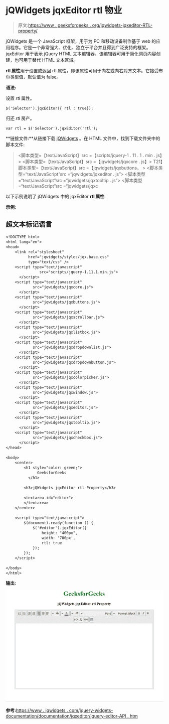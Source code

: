 # jQWidgets jqxEditor rtl 物业

> 原文:[https://www . geeksforgeeks . org/jqwidgets-jqxeditor-RTL-property/](https://www.geeksforgeeks.org/jqwidgets-jqxeditor-rtl-property/)

jQWidgets 是一个 JavaScript 框架，用于为 PC 和移动设备制作基于 web 的应用程序。它是一个非常强大、优化、独立于平台并且得到广泛支持的框架。jqxEditor 用于表示 jQuery HTML 文本编辑器，该编辑器可用于简化网页内容创建，也可用于替代 HTML 文本区域。

**rtl 属性**用于设置或返回 rtl 属性，即该属性可用于向左或向右对齐文本。它接受布尔类型值，默认值为 false。

**语法:**

设置 *rtl* 属性。

```
$('Selector').jqxEditor({ rtl : true});  
```

归还 *rtl* 房产。

```
var rtl = $('Selector').jqxEditor('rtl');
```

**链接文件:**从链接下载 [jQWidgets](https://www.jqwidgets.com/download/) 。在 HTML 文件中，找到下载文件夹中的脚本文件:

> <link rel="”stylesheet”" href="”jqwidgets/styles/jqx.base.css”" type="”text/css”">
> <脚本类型=【text/JavaScript】src =【scripts/jquery-1 . 11 . 1 . min . js】></脚本>
> <脚本类型=【text/JavaScript】src =【jqwidgets/jqxcore . js】></脚本>
> T21】脚本类型=【text/JavaScript】src =【jqwidgets/jqxbuttons。 >
> <脚本类型=“text/JavaScript”src =“jqwidgets/jqxeditor . js”></脚本>
> <脚本类型=“text/JavaScript”src =“jqwidgets/jqxtooltip . js”></脚本>
> <脚本类型=“text/JavaScript”src =“jqwidgets/jqxc

以下示例说明了 jQWidgets 中的 jqxEditor **rtl 属性**:

**示例:**

## 超文本标记语言

```
<!DOCTYPE html>
<html lang="en">
<head>
    <link rel="stylesheet"
          href="jqwidgets/styles/jqx.base.css"
          type="text/css" />
    <script type="text/javascript"
               src="scripts/jquery-1.11.1.min.js">
      </script>
    <script type="text/javascript"
            src="jqwidgets/jqxcore.js">
      </script>
    <script type="text/javascript"
            src="jqwidgets/jqxbuttons.js">
      </script>
    <script type="text/javascript"
            src="jqwidgets/jqxscrollbar.js">
      </script>
    <script type="text/javascript"
            src="jqwidgets/jqxlistbox.js">
      </script>
    <script type="text/javascript"
            src="jqwidgets/jqxdropdownlist.js">
      </script>
    <script type="text/javascript"
            src="jqwidgets/jqxdropdownbutton.js">
      </script>
    <script type="text/javascript"
            src="jqwidgets/jqxcolorpicker.js">
      </script>
    <script type="text/javascript"
            src="jqwidgets/jqxwindow.js">
      </script>
    <script type="text/javascript"
            src="jqwidgets/jqxeditor.js">
      </script>
    <script type="text/javascript"
            src="jqwidgets/jqxtooltip.js">
      </script>
    <script type="text/javascript"
            src="jqwidgets/jqxcheckbox.js">
      </script>
</head>

<body>
    <center>
        <h1 style="color: green;">
              GeeksforGeeks
          </h1>

        <h3>jQWidgets jqxEditor rtl Property</h3>

        <textarea id="editor">
        </textarea>
    </center>

    <script type="text/javascript">
        $(document).ready(function () {
            $('#editor').jqxEditor({
                height: "400px",
                width: '700px',
                rtl: true
            });
        });
    </script>

</body>
</html>
```

**输出:**

![](img/5e9e967dce972c4201d6d2330141aa2d.png)

**参考:**[https://www . jqwidgets . com/jquery-widgets-documentation/documentation/jqxeditor/jquery-editor-API . htm](https://www.jqwidgets.com/jquery-widgets-documentation/documentation/jqxeditor/jquery-editor-api.htm)